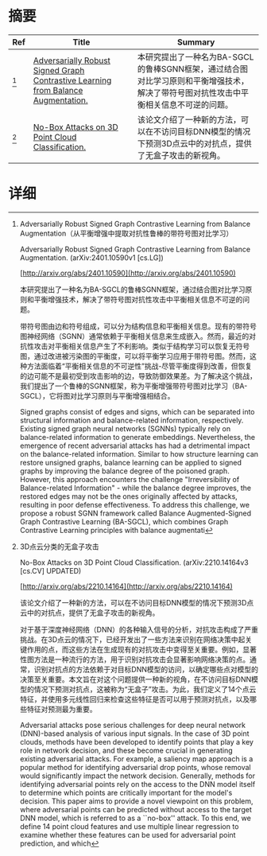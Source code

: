 # 摘要

| Ref | Title | Summary |
| --- | --- | --- |
| [^1] | [Adversarially Robust Signed Graph Contrastive Learning from Balance Augmentation.](http://arxiv.org/abs/2401.10590) | 本研究提出了一种名为BA-SGCL的鲁棒SGNN框架，通过结合图对比学习原则和平衡增强技术，解决了带符号图对抗性攻击中平衡相关信息不可逆的问题。 |
| [^2] | [No-Box Attacks on 3D Point Cloud Classification.](http://arxiv.org/abs/2210.14164) | 该论文介绍了一种新的方法，可以在不访问目标DNN模型的情况下预测3D点云中的对抗点，提供了无盒子攻击的新视角。 |

# 详细

[^1]: Adversarially Robust Signed Graph Contrastive Learning from Balance Augmentation（从平衡增强中提取对抗性鲁棒的带符号图对比学习）

    Adversarially Robust Signed Graph Contrastive Learning from Balance Augmentation. (arXiv:2401.10590v1 [cs.LG])

    [http://arxiv.org/abs/2401.10590](http://arxiv.org/abs/2401.10590)

    本研究提出了一种名为BA-SGCL的鲁棒SGNN框架，通过结合图对比学习原则和平衡增强技术，解决了带符号图对抗性攻击中平衡相关信息不可逆的问题。

    

    带符号图由边和符号组成，可以分为结构信息和平衡相关信息。现有的带符号图神经网络（SGNN）通常依赖于平衡相关信息来生成嵌入。然而，最近的对抗性攻击对平衡相关信息产生了不利影响。类似于结构学习可以恢复无符号图，通过改进被污染图的平衡度，可以将平衡学习应用于带符号图。然而，这种方法面临着“平衡相关信息的不可逆性”挑战-尽管平衡度得到改善，但恢复的边可能不是最初受到攻击影响的边，导致防御效果差。为了解决这个挑战，我们提出了一个鲁棒的SGNN框架，称为平衡增强带符号图对比学习（BA-SGCL），它将图对比学习原则与平衡增强相结合。

    Signed graphs consist of edges and signs, which can be separated into structural information and balance-related information, respectively. Existing signed graph neural networks (SGNNs) typically rely on balance-related information to generate embeddings. Nevertheless, the emergence of recent adversarial attacks has had a detrimental impact on the balance-related information. Similar to how structure learning can restore unsigned graphs, balance learning can be applied to signed graphs by improving the balance degree of the poisoned graph. However, this approach encounters the challenge "Irreversibility of Balance-related Information" - while the balance degree improves, the restored edges may not be the ones originally affected by attacks, resulting in poor defense effectiveness. To address this challenge, we propose a robust SGNN framework called Balance Augmented-Signed Graph Contrastive Learning (BA-SGCL), which combines Graph Contrastive Learning principles with balance augmentati
    
[^2]: 3D点云分类的无盒子攻击

    No-Box Attacks on 3D Point Cloud Classification. (arXiv:2210.14164v3 [cs.CV] UPDATED)

    [http://arxiv.org/abs/2210.14164](http://arxiv.org/abs/2210.14164)

    该论文介绍了一种新的方法，可以在不访问目标DNN模型的情况下预测3D点云中的对抗点，提供了无盒子攻击的新视角。

    

    对于基于深度神经网络（DNN）的各种输入信号的分析，对抗攻击构成了严重挑战。在3D点云的情况下，已经开发出了一些方法来识别在网络决策中起关键作用的点，而这些方法在生成现有的对抗攻击中变得至关重要。例如，显著性图方法是一种流行的方法，用于识别对抗攻击会显著影响网络决策的点。通常，识别对抗点的方法依赖于对目标DNN模型的访问，以确定哪些点对模型的决策至关重要。本文旨在对这个问题提供一种新的视角，在不访问目标DNN模型的情况下预测对抗点，这被称为“无盒子”攻击。为此，我们定义了14个点云特征，并使用多元线性回归来检查这些特征是否可以用于预测对抗点，以及哪些特征对预测最为重要。

    Adversarial attacks pose serious challenges for deep neural network (DNN)-based analysis of various input signals. In the case of 3D point clouds, methods have been developed to identify points that play a key role in network decision, and these become crucial in generating existing adversarial attacks. For example, a saliency map approach is a popular method for identifying adversarial drop points, whose removal would significantly impact the network decision. Generally, methods for identifying adversarial points rely on the access to the DNN model itself to determine which points are critically important for the model's decision. This paper aims to provide a novel viewpoint on this problem, where adversarial points can be predicted without access to the target DNN model, which is referred to as a ``no-box'' attack. To this end, we define 14 point cloud features and use multiple linear regression to examine whether these features can be used for adversarial point prediction, and which
    

